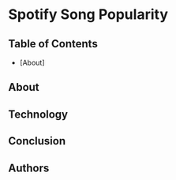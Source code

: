 # Spotify Song Popularity

## Table of Contents
* [About]

## About

## Technology

## Conclusion

## Authors
